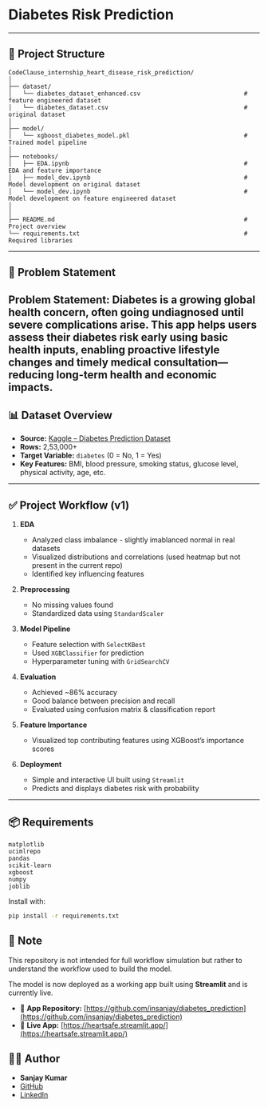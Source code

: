# Diabetes Risk Prediction


---

## 📁 Project Structure

```
CodeClause_internship_heart_disease_risk_prediction/
│
├── dataset/
│   └── diabetes_dataset_enhanced.csv                             # feature engineered dataset
│   └── diabetes_dataset.csv                                      # original dataset
│
├── model/
│   └── xgboost_diabetes_model.pkl                                # Trained model pipeline
│
├── notebooks/
│   ├── EDA.ipynb                                                 # EDA and feature importance
│   ├── model_dev.ipynb                                           # Model development on original dataset
│   └── model_dev.ipynb                                           # Model development on feature engineered dataset
│
│
├── README.md                                                     # Project overview
└── requirements.txt                                              # Required libraries
```

---

## 🧠 Problem Statement

Problem Statement: Diabetes is a growing global health concern, often going undiagnosed until severe complications arise. This app helps users assess their diabetes risk early using basic health inputs, enabling proactive lifestyle changes and timely medical consultation—reducing long-term health and economic impacts.
---

## 📊 Dataset Overview

- **Source:** [Kaggle – Diabetes Prediction Dataset]([https://www.kaggle.com/datasets/iammustafatz/diabetes-prediction-dataset](https://www.kaggle.com/datasets/alexteboul/diabetes-health-indicators-dataset?))
- **Rows:** 2,53,000+
- **Target Variable:** `diabetes` (0 = No, 1 = Yes)
- **Key Features:** BMI, blood pressure, smoking status, glucose level, physical activity, age, etc.

---

## ✅ Project Workflow (v1)

1. **EDA**
   - Analyzed class imbalance - slightly imablanced normal in real datasets
   - Visualized distributions and correlations (used heatmap but not present in the current repo)
   - Identified key influencing features

2. **Preprocessing**
   - No missing values found
   - Standardized data using `StandardScaler`

3. **Model Pipeline**
   - Feature selection with `SelectKBest`
   - Used `XGBClassifier` for prediction
   - Hyperparameter tuning with `GridSearchCV`

4. **Evaluation**
   - Achieved ~86% accuracy
   - Good balance between precision and recall
   - Evaluated using confusion matrix & classification report

5. **Feature Importance**
   - Visualized top contributing features using XGBoost’s importance scores

6. **Deployment**
   - Simple and interactive UI built using `Streamlit`
   - Predicts and displays diabetes risk with probability

---

## 📦 Requirements

```
matplotlib
ucimlrepo
pandas
scikit-learn
xgboost
numpy
joblib
```

Install with:

```bash
pip install -r requirements.txt
```

## 📌 Note

This repository is not intended for full workflow simulation but rather to understand the workflow used to build the model.

The model is now deployed as a working app built using **Streamlit** and is currently live.

- 🔗 **App Repository:** [https://github.com/insanjay/diabetes_prediction](https://github.com/insanjay/diabetes_prediction)
- 🚀 **Live App:** [https://heartsafe.streamlit.app/](https://heartsafe.streamlit.app/)

## 👨‍💻 Author

- **Sanjay Kumar**
- [GitHub](https://github.com/insanjay)
- [LinkedIn](https://www.linkedin.com/in/insanjay)

